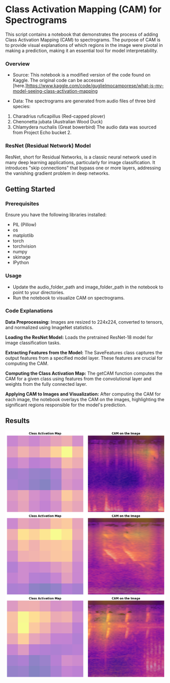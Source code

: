 # Class Activation Mapping (CAM) for Spectrograms
This script contains a notebook that demonstrates the process of adding Class Activation Mapping (CAM) to spectrograms. The purpose of CAM is to provide visual explanations of which regions in the image were pivotal in making a prediction, making it an essential tool for model interpretability.

### Overview
- Source: This notebook is a modified version of the code found on Kaggle. The original code can be accessed [here.]https://www.kaggle.com/code/guglielmocamporese/what-is-my-model-seeing-class-activation-mapping

- Data: The spectrograms are generated from audio files of three bird species:

1. Charadrius ruficapillus (Red-capped plover)
2. Chenonetta jubata (Australian Wood Duck)
3. Chlamydera nuchalis (Great bowerbird)
The audio data was sourced from Project Echo bucket 2.

### ResNet (Residual Network) Model
ResNet, short for Residual Networks, is a classic neural network used in many deep learning applications, particularly for image classification. It introduces "skip connections" that bypass one or more layers, addressing the vanishing gradient problem in deep networks.

## Getting Started
### Prerequisites
Ensure you have the following libraries installed:

- PIL (Pillow)
- os
- matplotlib
- torch
- torchvision
- numpy
- skimage
- IPython
### Usage

- Update the audio_folder_path and image_folder_path in the notebook to point to your directories.
- Run the notebook to visualize CAM on spectrograms.
### Code Explanations
**Data Preprocessing:** Images are resized to 224x224, converted to tensors, and normalized using ImageNet statistics.

**Loading the ResNet Model:** Loads the pretrained ResNet-18 model for image classification tasks.

**Extracting Features from the Model:** The SaveFeatures class captures the output features from a specified model layer. These features are crucial for computing the CAM.

**Computing the Class Activation Map:** The getCAM function computes the CAM for a given class using features from the convolutional layer and weights from the fully connected layer.

**Applying CAM to Images and Visualization:** After computing the CAM for each image, the notebook overlays the CAM on the images, highlighting the significant regions responsible for the model's prediction.

## Results
![Class Activation Maps and Overlays](<download (4).png>)